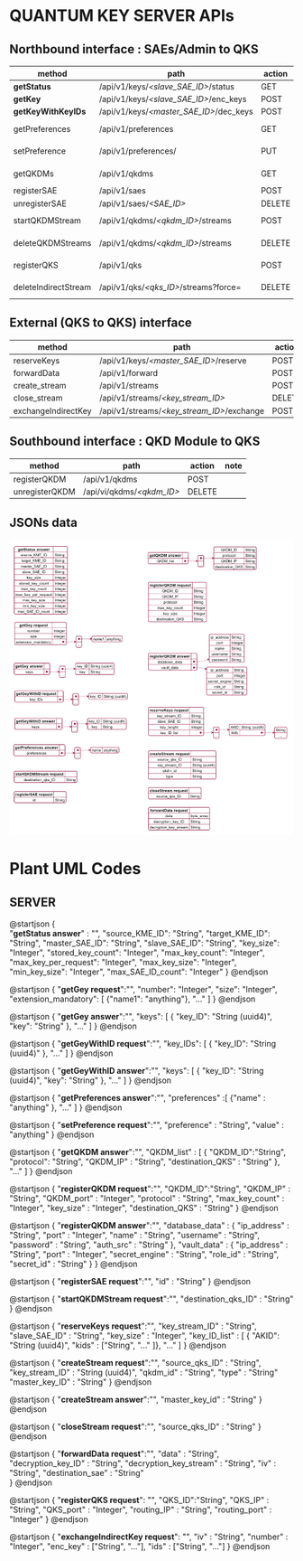 # QUANTUM KEY SERVER APIs
## Northbound interface : SAEs/Admin to QKS

| method                | path  | action| note  | 
|-------                | ----  | ------| ----  |
| **getStatus**         | /api/v1/keys/*<slave_SAE_ID>*/status      | GET    |            |
| **getKey**            | /api/v1/keys/*<slave_SAE_ID>*/enc_keys    | POST   |            |
| **getKeyWithKeyIDs**  | /api/v1/keys/*<master_SAE_ID>*/dec_keys   | POST   |            |
| getPreferences        | /api/v1/preferences                       | GET    | admin only |
| setPreference         | /api/v1/preferences/*<preference>*        | PUT    | admin only |
| getQKDMs              | /api/v1/qkdms                             | GET    | admin only |
| registerSAE           | /api/v1/saes                              | POST   |            |
| unregisterSAE         | /api/v1/saes/*<SAE_ID>*                   | DELETE |            |
| startQKDMStream       | /api/v1/qkdms/*<qkdm_ID>*/streams         | POST   | admin only |
| deleteQKDMStreams     | /api/v1/qkdms/*<qkdm_ID>*/streams         | DELETE | admin only |
| registerQKS           | /api/v1/qks                               | POST   | admin only | 
| deleteIndirectStream  | /api/v1/qks/*<qks_ID>*/streams?force=     | DELETE | admin only | 

## External (QKS to QKS) interface 

| method                | path  | action| note  | 
|-------                | ----  | ------| ----  |
| reserveKeys           | /api/v1/keys/*<master_SAE_ID>*/reserve     | POST   |       |
| forwardData           | /api/v1/forward                            | POST   |       |
| create_stream         | /api/v1/streams                            | POST   |       |
| close_stream          | /api/v1/streams/*<key_stream_ID>*          | DELETE |       |
| exchangeIndirectKey   | /api/v1/streams/*<key_stream_ID>*/exchange | POST   |       | 

## Southbound interface :  QKD Module to QKS
| method                | path  | action| note  | 
|-------                | ----  | ------| ----  |
| registerQKDM          | /api/v1/qkdms             | POST      |       |
| unregisterQKDM        | /api/vi/qkdms/*<qkdm_ID>* | DELETE    |       |


## JSONs data
![](./img/API_server_JSON.png)


# Plant UML Codes 
## SERVER

@startjson
{   
    "**getStatus answer**" : "",
	"source_KME_ID": "String",
    "target_KME_ID": "String",
    "master_SAE_ID": "String",
    "slave_SAE_ID": "String",
    "key_size": "Integer",
    "stored_key_count": "Integer",
    "max_key_count": "Integer",
    "max_key_per_request": "Integer",
    "max_key_size": "Integer",
    "min_key_size": "Integer",
    "max_SAE_ID_count": "Integer"
}
@endjson

@startjson
{
    "**getGey request**":"",
    "number": "Integer",
    "size": "Integer",
    "extension_mandatory": [
    {"name1": "anything"},
    "..."
    ]
}
@endjson

@startjson
{
    "**getGey answer**":"",
    "keys": [
    {
    "key_ID": "String (uuid4)",
    "key": "String"
    },
    "..."
    ]
}
@endjson

@startjson
{
    "**getGeyWithID request**":"",
    "key_IDs": [
    { "key_ID": "String (uuid4)" },
    "..."
    ]
}
@endjson

@startjson
{
    "**getGeyWithID answer**":"",
    "keys": [
    {
    "key_ID": "String (uuid4)",
    "key": "String"
    },
    "..."
    ]
}
@endjson


@startjson
{
    "**getPreferences answer**":"",
    "preferences" :[
        {"name" : "anything" },
        "..."
    ]
}
@endjson

@startjson
{
    "**setPreference request**":"",
    "preference" : "String",
    "value" : "anything"
}
@endjson

@startjson
{
    "**getQKDM answer**":"",
    "QKDM_list" : [
        {   "QKDM_ID":"String", 
            "protocol": "String",
            "QKDM_IP" : "String",
            "destination_QKS" : "String" },
        "..."
    ]
}
@endjson

@startjson
{
    "**registerQKDM request**":"",
    "QKDM_ID":"String",
    "QKDM_IP" : "String",
    "QKDM_port" : "Integer", 
    "protocol" : "String",
    "max_key_count" : "Integer", 
    "key_size" : "Integer",
    "destination_QKS" : "String"
}
@endjson

@startjson
{
    "**registerQKDM answer**":"",
    "database_data" : {
        "ip_address" : "String",
        "port" : "Integer", 
        "name" : "String",
        "username" : "String", 
        "password" : "String",
        "auth_src" : "String"
    },
    "vault_data" : {
        "ip_address" : "String",
        "port" : "Integer",
        "secret_engine" : "String",
        "role_id" : "String",
        "secret_id" : "String"
    }
}
@endjson

@startjson
{
    "**registerSAE request**":"",
    "id" : "String"
}
@endjson


@startjson
{
    "**startQKDMStream request**":"",
    "destination_qks_ID" : "String" 
}
@endjson


@startjson
{
    "**reserveKeys request**":"",
    "key_stream_ID" : "String",
    "slave_SAE_ID" : "String", 
    "key_size" : "Integer",
    "key_ID_list" :     [ 
        { "AKID": "String (uuid4)",
            "kids" : ["String", "..." ]},
        "..."
    ]
}
@endjson

@startjson
{
    "**createStream request**":"",
    "source_qks_ID" : "String",
    "key_stream_ID" : "String (uuid4)",
    "qkdm_id" : "String",
    "type" : "String"
    "master_key_ID" : "String" 
}
@endjson

@startjson
{
    "**createStream answer**":"",
    "master_key_id" : "String"
}
@endjson

@startjson
{
    "**closeStream request**":"",
    "source_qks_ID" : "String"
}
@endjson

@startjson
{
    "**forwardData request**":"",
    "data" : "String",
    "decryption_key_ID" : "String",
    "decryption_key_stream" : "String",
    "iv" : "String", 
    "destination_sae" : "String"  
}
@endjson

@startjson 
{
    "**registerQKS request**": "", 
    "QKS_ID":"String",
    "QKS_IP" : "String",
    "QKS_port" : "Integer", 
    "routing_IP" : "String",
    "routing_port" : "Integer"
}
@endjson
 
@startjson 
{
    "**exchangeIndirectKey request**": "", 
    "iv" : "String", 
    "number" : "Integer", 
    "enc_key" : ["String", "..."],
    "ids" : ["String", "..."]
}
@endjson 
